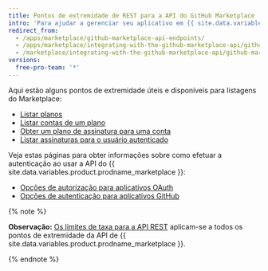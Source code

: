 ```yaml
---
title: Pontos de extremidade de REST para a API do GitHub Marketplace
intro: 'Para ajudar a gerenciar seu aplicativo em {{ site.data.variables.product.prodname_marketplace }}, use esses pontos de extremidade de {{ site.data.variables.product.prodname_marketplace }}'
redirect_from:
  - /apps/marketplace/github-marketplace-api-endpoints/
  - /apps/marketplace/integrating-with-the-github-marketplace-api/github-marketplace-rest-api-endpoints/
  - /marketplace/integrating-with-the-github-marketplace-api/github-marketplace-rest-api-endpoints
versions:
  free-pro-team: '*'
---
```




Aqui estão alguns pontos de extremidade úteis e disponíveis para listagens do Marketplace:

* [Listar planos](/v3/apps/marketplace/#list-plans)
* [Listar contas de um plano](/v3/apps/marketplace/#list-accounts-for-a-plan)
* [Obter um plano de assinatura para uma conta](/v3/apps/marketplace/#get-a-subscription-plan-for-an-account)
* [Listar assinaturas para o usuário autenticado](/v3/apps/marketplace/#list-subscriptions-for-the-authenticated-user)

Veja estas páginas para obter informações sobre como efetuar a autenticação ao usar a API do {{ site.data.variables.product.prodname_marketplace }}:

* [Opções de autorização para aplicativos OAuth](/apps/building-oauth-apps/authorizing-oauth-apps/)
* [Opções de autenticação para aplicativos GitHub](/apps/building-github-apps/authenticating-with-github-apps/)

{% note %}

**Observação:** [Os limites de taxa para a API REST](/v3/#rate-limiting) aplicam-se a todos os pontos de extremidade da API de {{ site.data.variables.product.prodname_marketplace }}.

{% endnote %}
